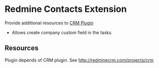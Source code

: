 Redmine Contacts Extension
==========================

Provide additional resources to [CRM Plugin](http://redminecrm.com/projects/crm)

*  Allows create company custom field in the tasks.


Resources
---------

Plugin depends of CRM plugin. See http://redminecrm.com/projects/crm
